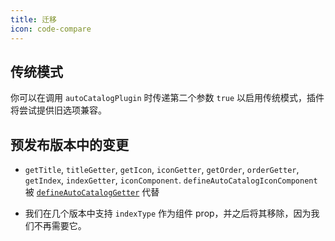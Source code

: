 ```yaml
---
title: 迁移
icon: code-compare
---
```


## 传统模式

你可以在调用 `autoCatalogPlugin` 时传递第二个参数 `true` 以启用传统模式，插件将尝试提供旧选项兼容。

## 预发布版本中的变更

- `getTitle`, `titleGetter`, `getIcon`, `iconGetter`, `getOrder`, `orderGetter`, `getIndex`, `indexGetter`, `iconComponent`. `defineAutoCatalogIconComponent` 被 [`defineAutoCatalogGetter`](./config.md#defineautocataloggetter) 代替

- 我们在几个版本中支持 `indexType` 作为组件 prop，并之后将其移除，因为我们不再需要它。
